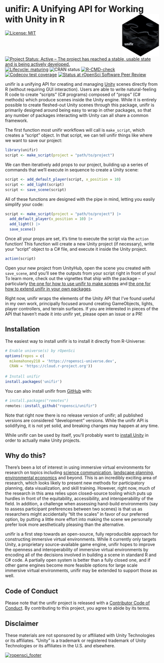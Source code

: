 
<!-- README.md is generated from README.Rmd. Please edit that file -->

# unifir: A Unifying API for Working with Unity in R <img src='man/figures/logo.png' align="right" height="138" />

<!-- badges: start -->

[![License:
MIT](https://img.shields.io/badge/license-MIT-green)](https://choosealicense.com/licenses/mit/)
[![Project Status: Active – The project has reached a stable, usable
state and is being actively
developed.](https://www.repostatus.org/badges/latest/active.svg)](https://www.repostatus.org/#active)
[![Lifecycle:
maturing](https://img.shields.io/badge/lifecycle-maturing-blue.svg)](https://lifecycle.r-lib.org/articles/stages.html#maturing-1)
![CRAN status](https://www.r-pkg.org/badges/version/unifir)
[![R-CMD-check](https://github.com/ropensci/unifir/workflows/R-CMD-check/badge.svg)](https://github.com/ropensci/unifir/actions)
[![Codecov test
coverage](https://codecov.io/gh/ropensci/unifir/branch/main/graph/badge.svg)](https://app.codecov.io/gh/ropensci/unifir?branch=main)
[![Status at rOpenSci Software Peer
Review](https://badges.ropensci.org/521_status.svg)](https://github.com/ropensci/software-review/issues/521)
<!-- badges: end -->

unifir is a unifying API for creating and managing
[Unity](https://unity.com/) scenes directly from R (without requiring
GUI interaction). Users are able to write natural-feeling R code to
create “scripts” (C# programs) composed of “props” (C# methods) which
produce scenes inside the Unity engine. While it is entirely possible to
create fleshed-out Unity scenes through this package, unifir is
primarily designed around being easy to wrap in other packages, so that
any number of packages interacting with Unity can all share a common
framework.

The first function most unifir workflows will call is `make_script`,
which creates a “script” object. In that script, we can tell unifir
things like where we want to save our project:

``` r
library(unifir)
script <- make_script(project = "path/to/project")
```

We can then iteratively add props to our project, building up a series
of commands that we’ll execute in sequence to create a Unity scene:

``` r
script <- add_default_player(script, x_position = 10)
script <- add_light(script)
script <- save_scene(script)
```

All of these functions are designed with the pipe in mind, letting you
easily simplify your code:

``` r
script <- make_script(project = "path/to/project") |> 
  add_default_player(x_position = 10) |> 
  add_light() |> 
  save_scene()
```

Once all your props are set, it’s time to execute the script via the
`action` function! This function will create a new Unity project (if
necessary), write your “script” object to a C# file, and execute it
inside the Unity project.

``` r
action(script)
```

Open your new project from UnityHub, open the scene you created with
`save_scene`, and you’ll see the outputs from your script right in front
of you! To learn more, check out the vignettes that ship with the
package – particularly [the one for how to use unifir to make
scenes](https://docs.ropensci.org/unifir/articles/unifir-user-guide.html)
and [the one for how to extend unifir in your own
packages](https://docs.ropensci.org/unifir/articles/unifir-dev-guide.html).

Right now, unifir wraps the elements of the Unity API that I’ve found
useful in my own work, principally focused around creating GameObjects,
lights, player controllers, and terrain surfaces. If you are interested
in pieces of the API that haven’t made it into unifir yet, please open
an issue or a PR!

## Installation

The easiest way to install unifir is to install it directly from
R-Universe:

``` r
# Enable universe(s) by rOpenSci
options(repos = c(
  mikemahoney218 = 'https://ropensci-universe.dev',
  CRAN = 'https://cloud.r-project.org'))

# Install unifir
install.packages('unifir')
```

You can also install unifir from [GitHub](https://github.com/) with:

``` r
# install.packages("remotes")
remotes::install_github("ropensci/unifir")
```

Note that right now there is no release version of unifir; all published
versions are considered “development” versions. While the unifir API is
solidifying, it is not yet solid, and breaking changes may happen at any
time.

While unifir can be used by itself, you’ll probably want to [install
Unity](https://unity.com/download) in order to actually make Unity
projects.

## Why do this?

There’s been a lot of interest in using immersive virtual environments
for research on topics including [science
communication](https://doi.org/10.1080/13658816.2020.1830997),
[landscape planning](https://doi.org/10.1016/j.apgeog.2019.102102),
[environmental economics](https://doi.org/10.1016/j.jeem.2008.08.002)
and beyond. This is an incredibly exciting area of research, which looks
likely to present new methods for participatory planning, data
visualization, and skill training. However, right now, much of the
research in this area relies upon closed-source tooling which puts up
hurdles in front of the equitability, accessibility, and
interoperability of the field. In addition, a challenge when assessing
hand-build environments (say to assess participant preferences between
two scenes) is that us as researchers might accidentally “tilt the
scales” in favor of our preferred option, by putting a little more
effort into making the scene we personally prefer look more
aesthetically pleasing than the alternative.

unifir is a first step towards an open-source, fully reproducible
approach for constructing immersive virtual environments. While it
currently only targets Unity, a proprietary source-available game
engine, unifir hopes to improve the openness and interoperability of
immersive virtual environments by encoding all of the decisions involved
in building a scene in standard R and C# code. A partially open system
is better than a fully closed one, and if other game engines become more
feasible options for large scale immersive virtual environments, unifir
may be extended to support those as well.

## Code of Conduct

Please note that the unifir project is released with a [Contributor Code
of Conduct](https://ropensci.github.io/unifir/CODE_OF_CONDUCT.html). By
contributing to this project, you agree to abide by its terms.

## Disclaimer

These materials are not sponsored by or affiliated with Unity
Technologies or its affiliates. “Unity” is a trademark or registered
trademark of Unity Technologies or its affiliates in the U.S. and
elsewhere.

[![ropensci_footer](https://ropensci.org/public_images/github_footer.png)](https://ropensci.org)
